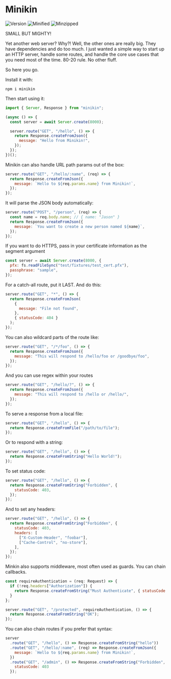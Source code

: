 # Minikin

![Version](https://badgen.net/npm/v/minikin)
![Minified](https://badgen.net/bundlephobia/min/minikin)
![Minzipped](https://badgen.net/bundlephobia/minzip/minikin)

SMALL BUT MIGHTY!

Yet another web server? Why?! Well, the other ones are really big. They have dependencies and do too much. I just wanted a simple way to start up an HTTP server, handle some routes, and handle the core use cases that you need most of the time. 80-20 rule. No other fluff.

So here you go.

Install it with:

```
npm i minikin
```

Then start using it:

```javascript
import { Server, Response } from "minikin";

(async () => {
  const server = await Server.create(8000);

  server.route("GET", "/hello", () => {
    return Response.createFromJson({
      message: "Hello from Minikin!",
    });
  });
})();
```

Minikin can also handle URL path params out of the box:

```javascript
server.route("GET", "/hello/:name", (req) => {
  return Response.createFromJson({
    message: `Hello to ${req.params.name} from Minikin!`,
  });
});
```

It will parse the JSON body automatically:

```javascript
server.route("POST", "/person", (req) => {
  const name = req.body.name; // { name: "Jason" }
  return Response.createFromJson({
    message: `You want to create a new person named ${name}`,
  });
});
```

If you want to do HTTPS, pass in your certificate information as the segment argument

```javascript
const server = await Server.create(8000, {
  pfx: fs.readFileSync("test/fixtures/test_cert.pfx"),
  passphrase: "sample",
});
```

For a catch-all route, put it LAST. And do this:

```javascript
server.route("GET", "*", () => {
  return Response.createFromJson(
    {
      message: "File not found",
    },
    { statusCode: 404 }
  );
});
```

You can also wildcard parts of the route like:

```javascript
server.route("GET", "/*/foo", () => {
  return Response.createFromJson({
    message: "This will respond to /hello/foo or /goodbye/foo",
  });
});
```

And you can use regex within your routes

```javascript
server.route("GET", "/hello/?", () => {
  return Response.createFromJson({
    message: "This will respond to /hello or /hello/",
  });
});
```

To serve a response from a local file:

```javascript
server.route("GET", "/hello", () => {
  return Response.createFromFile("/path/to/file");
});
```

Or to respond with a string:

```javascript
server.route("GET", "/hello", () => {
  return Response.createFromString("Hello World!");
});
```

To set status code:

```javascript
server.route("GET", "/hello", () => {
  return Response.createFromString("Forbidden", {
    statusCode: 403,
  });
});
```

And to set any headers:

```javascript
server.route("GET", "/hello", () => {
  return Response.createFromString("Forbidden", {
    statusCode: 403,
    headers: [
      ["X-Custom-Header", "foobar"],
      ["Cache-Control", "no-store"],
    ],
  });
});
```

Minkin also supports middleware, most often used as guards. You can chain callbacks.

```javascript
const requireAuthentication = (req: Request) => {
  if (!req.headers["Authorization"]) {
    return Response.createFromString("Must Authenticate", { statusCode: 401 });
  }
};

server.route("GET", "/protected", requireAuthentication, () => {
  return Response.createFromString("OK");
});
```

You can also chain routes if you prefer that syntax:

```javascript
server
  .route("GET", "/hello", () => Response.createFromString("hello"))
  .route("GET", "/hello/:name", (req) => Response.createFromJson({
    message: `Hello to ${req.params.name} from Minikin!`,
  })
  .route("GET", "/admin", () => Response.createFromString("Forbidden", {
    statusCode: 403
  });
```
